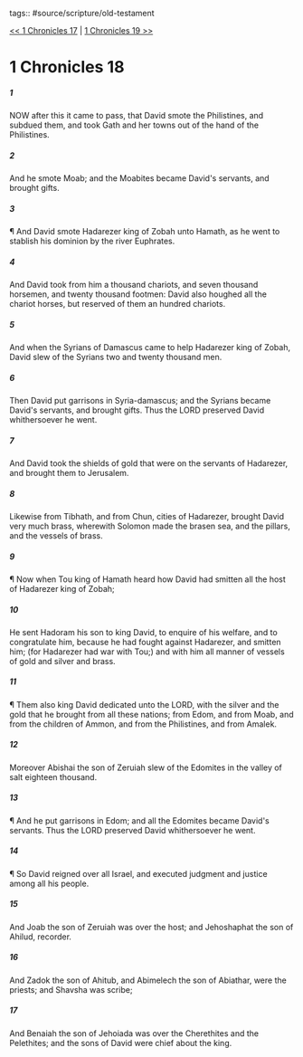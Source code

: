 tags:: #source/scripture/old-testament

[<< 1 Chronicles 17](/Old_Testament/13_1_Chronicles/1_Chronicles_17.md) | [1 Chronicles 19 >>](/Old_Testament/13_1_Chronicles/1_Chronicles_19.md)

# 1 Chronicles 18

##### 1

NOW after this it came to pass, that David smote the Philistines, and subdued them, and took Gath and her towns out of the hand of the Philistines.

##### 2

And he smote Moab; and the Moabites became David's servants, and brought gifts.

##### 3

¶ And David smote Hadarezer king of Zobah unto Hamath, as he went to stablish his dominion by the river Euphrates.

##### 4

And David took from him a thousand chariots, and seven thousand horsemen, and twenty thousand footmen: David also houghed all the chariot horses, but reserved of them an hundred chariots.

##### 5

And when the Syrians of Damascus came to help Hadarezer king of Zobah, David slew of the Syrians two and twenty thousand men.

##### 6

Then David put garrisons in Syria-damascus; and the Syrians became David's servants, and brought gifts. Thus the LORD preserved David whithersoever he went.

##### 7

And David took the shields of gold that were on the servants of Hadarezer, and brought them to Jerusalem.

##### 8

Likewise from Tibhath, and from Chun, cities of Hadarezer, brought David very much brass, wherewith Solomon made the brasen sea, and the pillars, and the vessels of brass.

##### 9

¶ Now when Tou king of Hamath heard how David had smitten all the host of Hadarezer king of Zobah;

##### 10

He sent Hadoram his son to king David, to enquire of his welfare, and to congratulate him, because he had fought against Hadarezer, and smitten him; (for Hadarezer had war with Tou;) and with him all manner of vessels of gold and silver and brass.

##### 11

¶ Them also king David dedicated unto the LORD, with the silver and the gold that he brought from all these nations; from Edom, and from Moab, and from the children of Ammon, and from the Philistines, and from Amalek.

##### 12

Moreover Abishai the son of Zeruiah slew of the Edomites in the valley of salt eighteen thousand.

##### 13

¶ And he put garrisons in Edom; and all the Edomites became David's servants. Thus the LORD preserved David whithersoever he went.

##### 14

¶ So David reigned over all Israel, and executed judgment and justice among all his people.

##### 15

And Joab the son of Zeruiah was over the host; and Jehoshaphat the son of Ahilud, recorder.

##### 16

And Zadok the son of Ahitub, and Abimelech the son of Abiathar, were the priests; and Shavsha was scribe;

##### 17

And Benaiah the son of Jehoiada was over the Cherethites and the Pelethites; and the sons of David were chief about the king.
